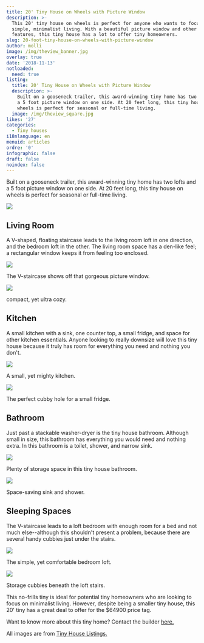 ```yaml
---
title: 20' Tiny House on Wheels with Picture Window
description: >-
  This 20' tiny house on wheels is perfect for anyone who wants to focus on
  simple, minimalist living. With a beautiful picture window and other unique
  features, this tiny house has a lot to offer tiny homeowners. 
slug: 20-foot-tiny-house-on-wheels-with-picture-window
author: molli
image: /img/theview_banner.jpg
overlay: true
date: '2018-11-13'
notloaded:
  need: true
listing:
  title: 20' Tiny House on Wheels with Picture Window
  description: >-
    Built on a gooseneck trailer, this award-winning tiny home has two lofts and
    a 5 foot picture window on one side. At 20 feet long, this tiny house on
    wheels is perfect for seasonal or full-time living. 
  image: /img/theview_square.jpg
likes: '27'
categories:
  - Tiny houses
i18nlanguage: en
menuid: articles
ordre: '0'
infographic: false
draft: false
noindex: false
---
```

Built on a gooseneck trailer, this award-winning tiny home has two lofts and a 5 foot picture window on one side. At 20 feet long, this tiny house on wheels is perfect for seasonal or full-time living. 

![](/img/theview.jpeg)

## Living Room

A V-shaped, floating staircase leads to the living room loft in one direction, and the bedroom loft in the other. The living room space has a den-like feel; a rectangular window keeps it from feeling too enclosed. 

![](/img/theview2.jpeg)

<span class="figcaption">The V-staircase shows off that gorgeous picture window.</span>

![](/img/theview3.jpeg)

<span class="figcaption">compact, yet ultra cozy.</span>

## Kitchen

A small kitchen with a sink, one counter top, a small fridge, and space for other kitchen essentials. Anyone looking to really downsize will love this tiny house because it truly has room for everything you need and nothing you don't.

![](/img/theview4.jpeg)

<span class="figcaption">A small, yet mighty kitchen.</span>

![](/img/theview5.jpeg)

<span class="figcaption">The perfect cubby hole for a small fridge.</span>

## Bathroom

Just past a stackable washer-dryer is the tiny house bathroom. Although small in size, this bathroom has everything you would need and nothing extra. In this bathroom is a toilet, shower, and narrow sink. 

![](/img/theview6.jpeg)

<span class="figcaption">Plenty of storage space in this tiny house bathroom.</span>

![](/img/theview7.jpeg)

<span class="figcaption">Space-saving sink and shower.</span>

## Sleeping Spaces

The V-staircase leads to a loft bedroom with enough room for a bed and not much else--although this shouldn't present a problem, because there are several handy cubbies just under the stairs. 

![](/img/theview8.jpeg)

<span class="figcaption">The simple, yet comfortable bedroom loft.</span>

![](/img/theview9.jpeg)

<span class="figcaption">Storage cubbies beneath the loft stairs.</span>

This no-frills tiny is ideal for potential tiny homeowners who are looking to focus on minimalist living. However, despite being a smaller tiny house, this 20' tiny has a great deal to offer for the $64900 price tag. 

Want to know more about this tiny home? Contact the builder [here.](https://tinyhousechattanooga.com/contact/)

All images are from [Tiny House Listings.](https://tinyhouselistings.com/listings/cleveland-tn-12-award-winning-20ft-thow-with-huge-porthole-window-by-award-winning-builder)
